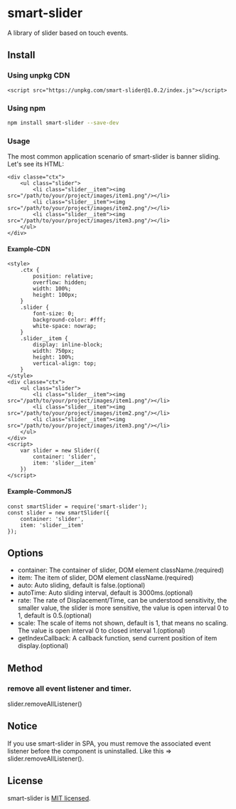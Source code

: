 # smart-slider
A library of slider based on touch events.

## Install
### Using unpkg CDN
```
<script src="https://unpkg.com/smart-slider@1.0.2/index.js"></script>
```
### Using npm

```bash
npm install smart-slider --save-dev
```
### Usage
The most common application scenario of smart-slider is banner sliding. Let's see its HTML:
```
<div classe="ctx">
    <ul class="slider">
        <li class="slider__item"><img src="/path/to/your/project/images/item1.png"/></li>
        <li class="slider__item"><img src="/path/to/your/project/images/item2.png"/></li>
        <li class="slider__item"><img src="/path/to/your/project/images/item3.png"/></li>
    </ul>
</div>
```
#### Example-CDN
```
<style>
    .ctx {
        position: relative;
    	overflow: hidden;
    	width: 100%;
        height: 100px;
    }
    .slider {
        font-size: 0;
        background-color: #fff;
        white-space: nowrap;
    }
    .slider__item {
        display: inline-block;
        width: 750px;
        height: 100%;
        vertical-align: top;
    }
</style>
<div classe="ctx">
    <ul class="slider">
        <li class="slider__item"><img src="/path/to/your/project/images/item1.png"/></li>
        <li class="slider__item"><img src="/path/to/your/project/images/item2.png"/></li>
        <li class="slider__item"><img src="/path/to/your/project/images/item3.png"/></li>
    </ul>
</div>
<script>
    var slider = new Slider({
        container: 'slider',
        item: 'slider__item'
    })
</script>
```
#### Example-CommonJS
```
const smartSlider = require('smart-slider');
const slider = new smartSlider({
    container: 'slider',
    item: 'slider__item'
});
```

## Options
- container: The container of slider, DOM element className.(required)
- item: The item of slider, DOM element className.(required)
- auto: Auto sliding, default is false.(optional)
- autoTime: Auto sliding interval, default is 3000ms.(optional)
- rate: The rate of Displacement/Time, can be understood sensitivity, the smaller value, the slider is more sensitive, the value is open interval 0 to 1, default is 0.5.(optional)
- scale: The scale of items not shown, default is 1, that means no scaling. The value is open interval 0 to closed interval 1.(optional)
- getIndexCallback: A callback function, send current position of item display.(optional)

## Method
### remove all event listener and timer.
slider.removeAllListener()

## Notice
If you use smart-slider in SPA, you must remove the associated event listener before the component is uninstalled. Like this => slider.removeAllListener().

## License
smart-slider is [MIT licensed](https://github.com/AmoyDreamer/smart-slider/blob/master/LICENSE).

